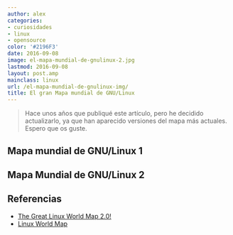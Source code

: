 ```yaml
---
author: alex
categories:
- curiosidades
- linux
- opensource
color: '#2196F3'
date: 2016-09-08
image: el-mapa-mundial-de-gnulinux-2.jpg
lastmod: 2016-09-08
layout: post.amp
mainclass: linux
url: /el-mapa-mundial-de-gnulinux-img/
title: El gran Mapa mundial de GNU/Linux
---
```


> Hace unos años que publiqué este artículo, pero he decidido actualizarlo, ya que han aparecido versiones del mapa más actuales. Espero que os guste.



## Mapa mundial de GNU/Linux 1

<figure>
    <a href="/img/el-mapa-mundial-de-gnulinux-full.png"><amp-img layout="responsive" src="/img/el-mapa-mundial-de-gnulinux-1.jpg" alt="{{ title }}" title="{{ title }}" width="680" height="383"></amp-img></a>
</figure>

<!--more--><!--ad-->

## Mapa Mundial de GNU/Linux 2

<figure>
    <a href="/img/el-mapa-mundial-de-gnulinux-2-full.jpg"><amp-img layout="responsive" src="/img/el-mapa-mundial-de-gnulinux-2.jpg" alt="{{ title }}" title="{{ title }}" width="800" height="477"></amp-img></a>
</figure>

## Referencias

- [The Great Linux World Map 2.0!][1]
- [Linux World Map](https://www.reddit.com/r/linuxmasterrace/comments/3lxrv0/linux_world_map/ "Just Linux Things in Reddit")

 [1]: http://www.dedoimedo.com/computers/linux-world-map-reloaded.html
